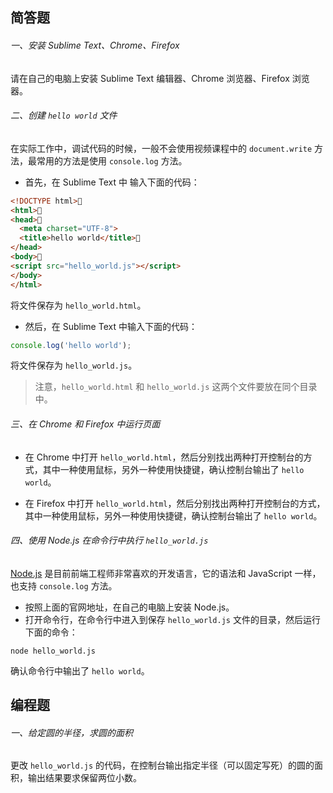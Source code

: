 ## 简答题

###### 一、安装 Sublime Text、Chrome、Firefox

请在自己的电脑上安装 Sublime Text 编辑器、Chrome 浏览器、Firefox 浏览器。

###### 二、创建 `hello world` 文件

在实际工作中，调试代码的时候，一般不会使用视频课程中的 `document.write` 方法，最常用的方法是使用 `console.log` 方法。

- 首先，在 Sublime Text 中 输入下面的代码：

```html
<!DOCTYPE html>
<html>
<head>
  <meta charset="UTF-8">
  <title>hello world</title>
</head>
<body>
<script src="hello_world.js"></script>
</body>
</html>
```

将文件保存为 `hello_world.html`。

- 然后，在 Sublime Text 中输入下面的代码：

```js
console.log('hello world');
```

将文件保存为 `hello_world.js`。

> 注意，`hello_world.html` 和 `hello_world.js` 这两个文件要放在同个目录中。

###### 三、在 Chrome 和 Firefox 中运行页面

- 在 Chrome 中打开 `hello_world.html`，然后分别找出两种打开控制台的方式，其中一种使用鼠标，另外一种使用快捷键，确认控制台输出了 `hello world`。

- 在 Firefox 中打开 `hello_world.html`，然后分别找出两种打开控制台的方式，其中一种使用鼠标，另外一种使用快捷键，确认控制台输出了 `hello world`。


###### 四、使用 Node.js 在命令行中执行 `hello_world.js`

[Node.js](https://nodejs.org/) 是目前前端工程师非常喜欢的开发语言，它的语法和 JavaScript 一样，也支持 `console.log` 方法。

- 按照上面的官网地址，在自己的电脑上安装 Node.js。
- 打开命令行，在命令行中进入到保存 `hello_world.js` 文件的目录，然后运行下面的命令：

```shell
node hello_world.js
```

确认命令行中输出了 `hello world`。

## 编程题

###### 一、给定圆的半径，求圆的面积

更改 `hello_world.js` 的代码，在控制台输出指定半径（可以固定写死）的圆的面积，输出结果要求保留两位小数。


